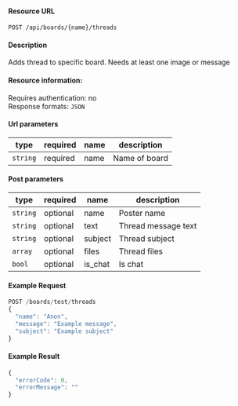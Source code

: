 #### Resource URL
`POST /api/boards/{name}/threads`

#### Description
  Adds thread to specific board. Needs at least one image or message

#### Resource information:
  Requires authentication: no  
  Response formats: `JSON`

#### Url parameters
| type     | required | name                 | description
|----------|----------|----------------------|-------------
| `string` | required | name                 | Name of board

#### Post parameters
| type     | required | name                 | description
|----------|----------|----------------------|-------------
| `string` | optional | name                 | Poster name
| `string` | optional | text                 | Thread message text
| `string` | optional | subject              | Thread subject
| `array`  | optional | files                | Thread files
| `bool`   | optional | is_chat              | Is chat

#### Example Request
```javascript
POST /boards/test/threads
{
  "name": "Anon",
  "message": "Example message",
  "subject": "Example subject"
}
```

#### Example Result
```javascript
{
  "errorCode": 0,
  "errorMessage": ""
}
```
